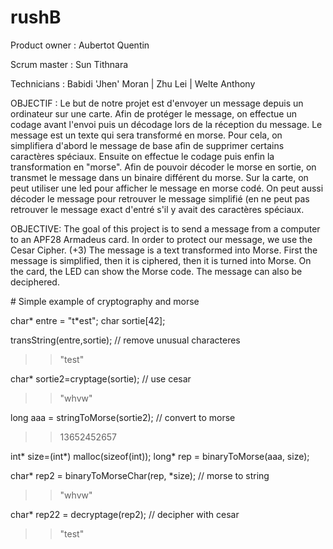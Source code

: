 # rushB

Product owner :
Aubertot Quentin

Scrum master :
Sun Tithnara

Technicians :
Babidi 'Jhen' Moran |
Zhu Lei |
Welte Anthony

OBJECTIF :
  Le but de notre projet est d'envoyer un message depuis un ordinateur sur une carte. Afin de protéger le message, on effectue un codage avant l'envoi puis un décodage lors de la réception du message. Le message est un texte qui sera transformé en morse. Pour cela, on simplifiera d'abord le message de base afin de supprimer certains caractères spéciaux. Ensuite on effectue le codage puis enfin la transformation en "morse". Afin de pouvoir décoder le morse en sortie, on transmet le message dans un binaire différent du morse. Sur la carte, on peut utiliser une led pour afficher le message en morse codé. On peut aussi décoder le message pour retrouver le message simplifié (en ne peut pas retrouver le message exact d'entré s'il y avait des caractères spéciaux. 

OBJECTIVE:
  The goal of this project is to send a message from a computer to an APF28 Armadeus card. In order to protect our message, we use the Cesar Cipher. (+3) The message is a text transformed into Morse. First the message is simplified, then it is ciphered, then it is turned into Morse. On the card, the LED can show the Morse code. The message can also be deciphered.





# Simple example of cryptography and morse

char* entre = "t*est";
char sortie[42];

transString(entre,sortie); // remove unusual characteres
>> "test"

char* sortie2=cryptage(sortie); // use cesar
>> "whvw"

long aaa = stringToMorse(sortie2); // convert to morse
>> 13652452657

int* size=(int*) malloc(sizeof(int));
long* rep = binaryToMorse(aaa, size);

char* rep2 = binaryToMorseChar(rep, *size); // morse to string
>> "whvw"

char* rep22 = decryptage(rep2); // decipher with cesar
>> "test"
